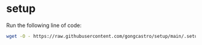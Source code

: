 # setup

Run the following line of code:

```bash
wget -O - https://raw.githubusercontent.com/gongcastro/setup/main/.setup.sh | bash
``````
